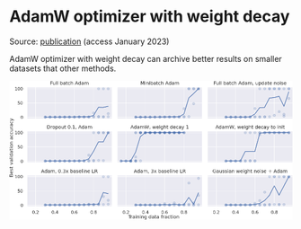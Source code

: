 # AdamW optimizer with weight decay

Source: [publication](https://arxiv.org/abs/2201.02177) (access January 2023)

AdamW optimizer with weight decay can archive better results on smaller datasets that other methods.

![image](AdamW_optimizer_with_weight_decay.png)
